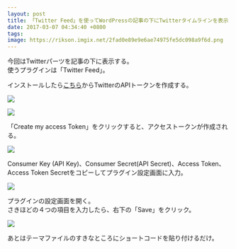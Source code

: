 ```yaml
---
layout: post
title: 「Twitter Feed」を使ってWordPressの記事の下にTwitterタイムラインを表示
date: 2017-03-07 04:34:40 +0800
tags: 
image: https://rikson.imgix.net/2fad0e89e9e6ae74975fe5dc098a9f6d.png
---
```

今回はTwitterパーツを記事の下に表示する。  
使うプラグインは「Twitter Feed」。

インストールしたら[こちら](https://apps.twitter.com/)からTwitterのAPIトークンを作成する。

![](https://rikson.imgix.net/80D7806A-F173-41D4-B339-81079706EE1F.png)



![](https://rikson.imgix.net/0E11904B-8813-44F0-B636-25F17A154651.png)

「Create my access Token」をクリックすると、アクセストークンが作成される。

![](https://rikson.imgix.net/5CF4573A-CC41-4F82-A400-7937BC8AF972.png)

Consumer Key (API Key)、Consumer Secret(API Secret)、Access Token、Access Token Secretをコピーしてプラグイン設定画面に入力。

![](https://rikson.imgix.net/5FC66120-A7DA-4656-A934-249E29434AA2.png)

プラグインの設定画面を開く。  
さきほどの４つの項目を入力したら、右下の「Save」をクリック。

![](https://rikson.imgix.net/5FC66120-A7DA-4656-A934-249E29434AA2.png)

あとはテーマファイルのすきなところにショートコードを貼り付けるだけ。

